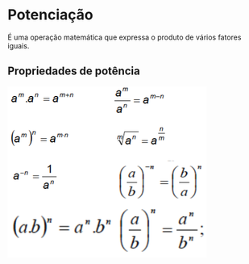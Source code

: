# Potenciação

É uma operação matemática que expressa o produto de vários fatores iguais.

## Propriedades de potência

![Propriedades](01-potenciacao__potenciacao_01.png)

